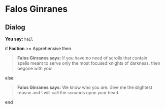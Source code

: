# Falos Ginranes
## Dialog

**You say:** `hail`



if **Faction** >= Apprehensive then



>**Falos Ginranes says:** If you have no need of scrolls that contain spells meant to serve only the most focused knights of darkness, then begone with you!


else



>**Falos Ginranes says:** We know who you are.  Give me the slightest reason and I will call the scounds upon your head.

end
